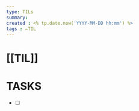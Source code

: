 ```yaml
---
type: TILs
summary: 
created : <% tp.date.now('YYYY-MM-DD hh:mm') %>
tags : ✏️TIL
---
```


# [[TIL]]



# TASKS
- [ ] 

